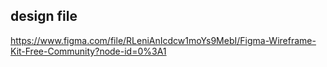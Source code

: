 ## design file

https://www.figma.com/file/RLeniAnIcdcw1moYs9MebI/Figma-Wireframe-Kit-Free-Community?node-id=0%3A1